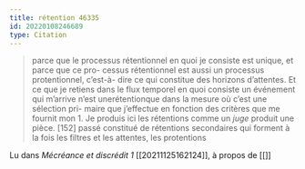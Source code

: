 ```yaml
---
title: rétention 46335
id: 20220108246689
type: Citation
---
```


> parce que le processus rétentionnel en quoi je consiste est unique, et parce que ce pro- cessus rétentionnel est aussi un processus protentionnel, c’est-à- dire ce qui constitue des horizons d’attentes. Et ce que je retiens dans le flux temporel en quoi consiste un événement qui m’arrive n’est unerétentionque dans la mesure où c’est une sélection pri- maire que j’effectue en fonction des critères que me fournit mon 1. Je produis ici les rétentions comme un *juge* produit une pièce. [152] passé constitué de rétentions secondaires qui forment à la fois les filtres et les attentes, les protentions

Lu dans *Mécréance et discrédit 1* [[20211125162124]], à propos de [[]]